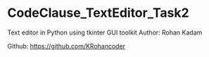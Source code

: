 # CodeClause_TextEditor_Task2
Text editor in Python using tkinter GUI toolkit
Author: Rohan Kadam

Github: https://github.com/KRohancoder
